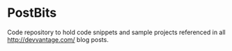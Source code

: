 # PostBits
Code repository to hold code snippets and sample projects referenced in all http://devvantage.com/ blog posts.
